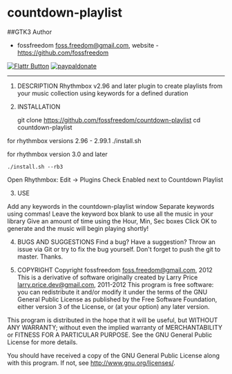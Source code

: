 countdown-playlist
==================

##GTK3 Author

 - fossfreedom <foss.freedom@gmail.com>, website - https://github.com/fossfreedom

[![Flattr Button](http://api.flattr.com/button/button-compact-static-100x17.png "Flattr This!")](https://flattr.com/thing/1237141/fossfreedomcountdown-playlist-on-GitHub "fossfreedom")  [![paypaldonate](https://www.paypalobjects.com/en_GB/i/btn/btn_donate_SM.gif)](https://www.paypal.com/cgi-bin/webscr?cmd=_s-xclick&hosted_button_id=KBV682WJ3BDGL)

------------

1. DESCRIPTION
Rhythmbox v2.96 and later plugin to create playlists from your music collection using keywords for a defined duration

2. INSTALLATION

    git clone https://github.com/fossfreedom/countdown-playlist
    cd countdown-playlist

for rhythmbox versions 2.96 - 2.99.1
    ./install.sh

for rhythmbox version 3.0 and later

    ./install.sh --rb3

Open Rhythmbox:
	Edit -> Plugins
	Check Enabled next to Countdown Playlist

3. USE

Add any keywords in the countdown-playlist window
    Separate keywords using commas!
    Leave the keyword box blank to use all the music in your library
Give an amount of time using the Hour, Min, Sec boxes
Click OK to generate and the music will begin playing shortly!

4. BUGS AND SUGGESTIONS
Find a bug? Have a suggestion? Throw an issue via Git or try to fix the bug yourself. 
Don't forget to push the git to master. Thanks.

5. COPYRIGHT
Copyright fossfreedom <foss.freedom@gmail.com>, 2012 
This is a derivative of software originally created by
Larry Price <larry.price.dev@gmail.com>, 2011-2012 
This program is free software: you can redistribute it
and/or modify it under the terms of the GNU General Public License as
published by the Free Software Foundation, either version 3 of the
License, or (at your option) any later version.

This program is distributed in the hope that it will be useful, but
WITHOUT ANY WARRANTY; without even the implied warranty of
MERCHANTABILITY or FITNESS FOR A PARTICULAR PURPOSE.  See the GNU
General Public License for more details.

You should have received a copy of the GNU General Public License
along with this program.  If not, see <http://www.gnu.org/licenses/>.
